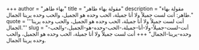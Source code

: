 +++
author = "بهاء طاهر"
title = "مقولة بهاء طاهر"
description = "مقولة بهاء طاهر: أنت لست جميلاً ولا أنا جميلة، الحب وحده هو الجميل، والحب وحده يرينا الجمال."
quote = '''أنت لست جميلاً ولا أنا جميلة، الحب وحده هو الجميل، والحب وحده يرينا الجمال.'''
slug = "أنت-لست-جميلاً-ولا-أنا-جميلة،-الحب-وحده-هو-الجميل،-والحب-وحده-يرينا-الجمال"
+++
أنت لست جميلاً ولا أنا جميلة، الحب وحده هو الجميل، والحب وحده يرينا الجمال.

